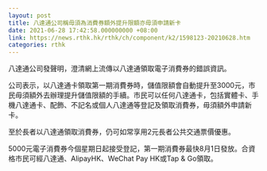 ```yaml
---
layout: post
title: 八達通公司稱毋須為消費券額外提升限額亦毋須申請新卡
date: 2021-06-28 17:42:58.000000000 +08:00
link: https://news.rthk.hk/rthk/ch/component/k2/1598123-20210628.htm
categories: rthk
---
```


八達通公司發聲明，澄清網上流傳以八達通領取電子消費券的錯誤資訊。

公司表示，以八達通卡領取第一期消費券時，儲值限額會自動提升至3000元，市民毋須額外去辦理提升儲值限額的手續。市民可以任何八達通卡，包括實體卡、手機八達通卡、配飾、不記名或個人八達通等登記及領取消費券，毋須額外申請新卡。

至於長者以八達通領取消費券，仍可如常享用2元長者公共交通票價優惠。

5000元電子消費券今個星期日起接受登記，第一期消費券最快8月1日發放。合資格市民可經八達通、AlipayHK、WeChat Pay HK或Tap & Go領取。
